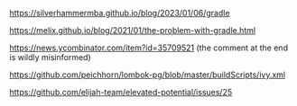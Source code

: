 https://silverhammermba.github.io/blog/2023/01/06/gradle

https://melix.github.io/blog/2021/01/the-problem-with-gradle.html

https://news.ycombinator.com/item?id=35709521 (the comment at the end is wildly misinformed)

https://github.com/peichhorn/lombok-pg/blob/master/buildScripts/ivy.xml

https://github.com/elijah-team/elevated-potential/issues/25
